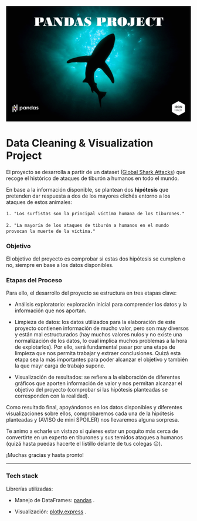 <img src= "images/Portada_Pandas_Project.png">


# Data Cleaning & Visualization Project

El proyecto se desarrolla a partir de un dataset ([Global Shark Attacks](https://www.kaggle.com/teajay/global-shark-attacks)) que recoge el histórico de ataques de tiburón a humanos en todo el mundo.

En base a la información disponible, se plantean dos **hipótesis** que pretenden dar respuesta a dos de los mayores clichés entorno a los ataques de estos animales:

    1. "Los surfistas son la principal víctima humana de los tiburones."
    
    2. "La mayoría de los ataques de tiburón a humanos en el mundo provocan la muerte de la víctima."
    

### Objetivo

El objetivo del proyecto es comprobar si estas dos hipótesis se cumplen o no, siempre en base a los datos disponibles.


### Etapas del Proceso
Para ello, el desarrollo del proyecto se estructura en tres etapas clave:

* Análisis exploratorio: exploración inicial para comprender los datos y la información que nos aportan.
    
* Limpieza de datos: los datos utilizados para la elaboración de este proyecto contienen información de mucho valor, pero son muy diversos y están mal estructurados (hay muchos valores nulos y no existe una normalización de los datos, lo cual implica muchos problemas a la hora de explotarlos). Por ello, será fundamental pasar por una etapa de limpieza que nos permita trabajar y extraer conclusiones. Quizá esta etapa sea la más importantes para poder alcanzar el objetivo y también la que mayr carga de trabajo supone.
    
* Visualización de resultados: se refiere a la elaboración de diferentes gráficos que aporten información de valor y nos permitan alcanzar el objetivo del proyecto (comprobar si las hipótesis planteadas se corresponden con la realidad).

Como resultado final, apoyándonos en los datos disponibles y diferentes visualizaciones sobre ellos, comprobaremos cada una de la hipótesis planteadas y (AVISO de mini SPOILER) nos llevaremos alguna sorpresa.

Te animo a echarle un vistazo si quieres estar un poquito más cerca de convertirte en un experto en tiburones y sus temidos ataques a humanos (quizá hasta puedas hacerte el listillo delante de tus colegas 😉).

¡Muchas gracias y hasta pronto!


---


### Tech stack
   
Librerías utilizadas:
    
- Manejo de DataFrames: [pandas](https://pandas.pydata.org/) .
        
- Visualización: [plotly.express](https://plotly.com/python/plotly-express/) .